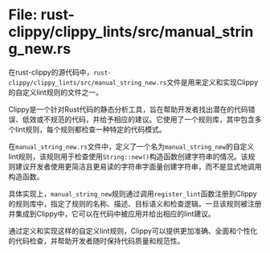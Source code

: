 # File: rust-clippy/clippy_lints/src/manual_string_new.rs

在rust-clippy的源代码中，`rust-clippy/clippy_lints/src/manual_string_new.rs`文件是用来定义和实现Clippy的自定义lint规则的文件之一。

Clippy是一个针对Rust代码的静态分析工具，旨在帮助开发者找出潜在的代码错误、低效或不规范的代码，并给予相应的建议。它使用了一个规则库，其中包含多个lint规则，每个规则都检查一种特定的代码模式。

在`manual_string_new.rs`文件中，定义了一个名为`manual_string_new`的自定义lint规则，该规则用于检查使用`String::new()`构造函数创建字符串的情况。该规则建议开发者使用更简洁且更易读的字符串字面量创建字符串，而不是显式地调用构造函数。

具体实现上，`manual_string_new`规则通过调用`register_lint`函数注册到Clippy的规则库中，指定了规则的名称、描述、目标语义和检查逻辑。一旦该规则被注册并集成到Clippy中，它可以在代码中被应用并给出相应的lint建议。

通过定义和实现这样的自定义lint规则，Clippy可以提供更加准确、全面和个性化的代码检查，并帮助开发者随时保持代码质量和规范性。

